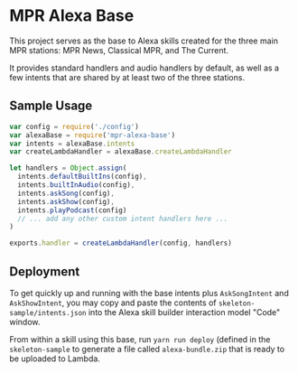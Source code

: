 # MPR Alexa Base

This project serves as the base to Alexa skills created for the three main MPR stations: MPR News, Classical MPR, and The Current.

It provides standard handlers and audio handlers by default, as well as a few intents that are shared by at least two of the three stations.

## Sample Usage

```javascript
var config = require('./config')
var alexaBase = require('mpr-alexa-base')
var intents = alexaBase.intents
var createLambdaHandler = alexaBase.createLambdaHandler

let handlers = Object.assign(
  intents.defaultBuiltIns(config),
  intents.builtInAudio(config),
  intents.askSong(config),
  intents.askShow(config),
  intents.playPodcast(config)
  // ... add any other custom intent handlers here ...
)

exports.handler = createLambdaHandler(config, handlers)
```

## Deployment
To get quickly up and running with the base intents plus `AskSongIntent` and `AskShowIntent`, you may copy and paste the contents of `skeleton-sample/intents.json` into the Alexa skill builder interaction model "Code" window.

From within a skill using this base, run `yarn run deploy` (defined in the `skeleton-sample` to generate a file called `alexa-bundle.zip` that is ready to be uploaded to Lambda.
